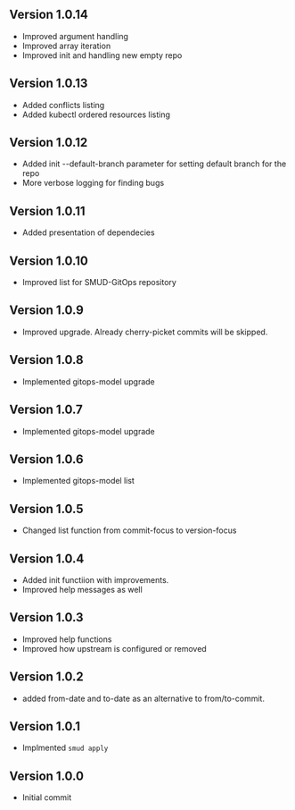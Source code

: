 ## Version 1.0.14
- Improved argument handling
- Improved array iteration
- Improved init and handling new empty repo

## Version 1.0.13
- Added conflicts listing
- Added kubectl ordered resources listing

## Version 1.0.12
- Added init --default-branch parameter for setting default branch for the repo
- More verbose logging for finding bugs

## Version 1.0.11
- Added presentation of dependecies

## Version 1.0.10
- Improved list for SMUD-GitOps repository

## Version 1.0.9
- Improved upgrade. Already cherry-picket commits will be skipped.

## Version 1.0.8
- Implemented gitops-model upgrade

## Version 1.0.7
- Implemented gitops-model upgrade

## Version 1.0.6
- Implemented gitops-model list

## Version 1.0.5
- Changed list function from commit-focus to version-focus

## Version 1.0.4
- Added init functiion with improvements. 
- Improved help messages as well

## Version 1.0.3
- Improved help functions
- Improved how upstream is configured or removed

## Version 1.0.2
- added from-date and to-date as an alternative to from/to-commit.

## Version 1.0.1
- Implmented `smud apply`

## Version 1.0.0
- Initial commit

